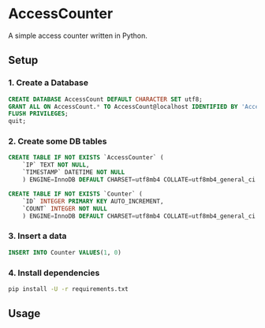 # AccessCounter
A simple access counter written in Python.

## Setup

### 1. Create a Database
```sql
CREATE DATABASE AccessCount DEFAULT CHARACTER SET utf8;
GRANT ALL ON AccessCount.* TO AccessCount@localhost IDENTIFIED BY 'AccessCount';
FLUSH PRIVILEGES;
quit;
```

### 2. Create some DB tables
```sql
CREATE TABLE IF NOT EXISTS `AccessCounter` (
    `IP` TEXT NOT NULL,
    `TIMESTAMP` DATETIME NOT NULL
    ) ENGINE=InnoDB DEFAULT CHARSET=utf8mb4 COLLATE=utf8mb4_general_ci
```

```sql
CREATE TABLE IF NOT EXISTS `Counter` (
    `ID` INTEGER PRIMARY KEY AUTO_INCREMENT,
    `COUNT` INTEGER NOT NULL
    ) ENGINE=InnoDB DEFAULT CHARSET=utf8mb4 COLLATE=utf8mb4_general_ci
```
### 3. Insert a data
```sql
INSERT INTO Counter VALUES(1, 0)
```

### 4. Install dependencies
```bash
pip install -U -r requirements.txt
```

## Usage

```bash
